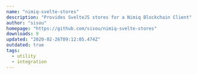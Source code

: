 ```yaml
---
name: "nimiq-svelte-stores"
description: "Provides SvelteJS stores for a Nimiq Blockchain Client"
author: "sisou"
homepage: "https://github.com/sisou/nimiq-svelte-stores"
downloads: 9
updated: "2020-02-26T09:12:05.474Z"
outdated: true
tags: 
  - utility
  - integration
---
```

